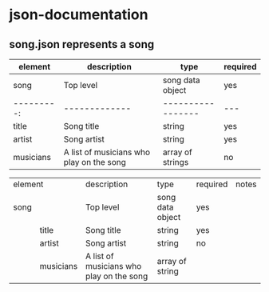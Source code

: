 # json-documentation

## song.json represents a song

| element  | description | type            |required|
|----------|-------------|-----------------|--------|
|song      |Top level    |song data object |yes|
|---------:|-------------|-----------------|---|
|title     |Song title   |string           |yes|
|artist    |Song artist  |string           |yes|
|musicians |A list of musicians who play on the song |array of strings|no|
<table>
  <tr>
    <td colspan="2">element</td>
    <td>description</td>
    <td>type</td>
    <td>required</td>
    <td>notes</td>
  </tr>
  <tr>
    <td>song</td>
    <td></td>
    <td>Top level</td>
    <td>song data object</td>
    <td>yes</td>
    <td></td>
  </tr>
  <tr>
    <td></td>
    <td>title</td>
    <td>Song title</td>
    <td>string</td>
    <td>yes</td>
    <td></td>
  </tr>
  <tr>
    <td></td>
    <td>artist</td>
    <td>Song artist</td>
    <td>string</td>
    <td>no</td>
    <td></td>
  </tr>
  <tr>
    <td></td>
    <td>musicians</td>
    <td>A list of musicians who play on the song</td>
    <td>array of string</td>
    <td></td>
    <td></td>
  </tr>
</table>
